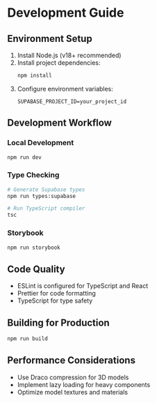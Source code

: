 # Development Guide

## Environment Setup

1. Install Node.js (v18+ recommended)
2. Install project dependencies:
   ```bash
   npm install
   ```
3. Configure environment variables:
   ```env
   SUPABASE_PROJECT_ID=your_project_id
   ```

## Development Workflow

### Local Development

```bash
npm run dev
```

### Type Checking

```bash
# Generate Supabase types
npm run types:supabase

# Run TypeScript compiler
tsc
```

### Storybook

```bash
npm run storybook
```

## Code Quality

- ESLint is configured for TypeScript and React
- Prettier for code formatting
- TypeScript for type safety

## Building for Production

```bash
npm run build
```

## Performance Considerations

- Use Draco compression for 3D models
- Implement lazy loading for heavy components
- Optimize model textures and materials
